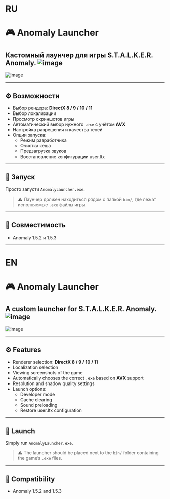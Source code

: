 # RU
# 🎮 Anomaly Launcher

Кастомный лаунчер для игры **S.T.A.L.K.E.R. Anomaly**.
![image](https://github.com/user-attachments/assets/baf5afd4-522c-4726-a974-45a9fd84ea60)
---
![image](https://github.com/user-attachments/assets/5eb7de8f-9bf2-410d-b469-7245c71c24ca)


---

## ⚙️ Возможности

- Выбор рендера: **DirectX 8 / 9 / 10 / 11**
- Выбор локализации
- Просмотр скриншотов игры
- Автоматический выбор нужного `.exe` с учётом **AVX**
- Настройка разрешения и качества теней
- Опции запуска:
  - Режим разработчика
  - Очистка кеша
  - Предзагрузка звуков
  - Восстановление конфигурации user.ltx

---

## 🚀 Запуск

Просто запусти `AnomalyLauncher.exe`.

> ⚠️ Лаунчер должен находиться рядом с папкой `bin/`, где лежат исполняемые `.exe` файлы игры.

---

## 📌 Совместимость
- Anomaly 1.5.2 и 1.5.3
---

# EN
# 🎮 Anomaly Launcher

A custom launcher for **S.T.A.L.K.E.R. Anomaly**.![image](https://github.com/user-attachments/assets/957e6b45-39e6-4400-bf42-82885ff63075)
---
![image](https://github.com/user-attachments/assets/b1b7e579-715d-4cc9-9431-c37740a56ef1)




---

## ⚙️ Features

- Renderer selection: **DirectX 8 / 9 / 10 / 11**
- Localization selection
- Viewing screenshots of the game
- Automatically chooses the correct `.exe` based on **AVX** support
- Resolution and shadow quality settings
- Launch options:
  - Developer mode
  - Cache clearing
  - Sound preloading
  - Restore user.ltx configuration

---

## 🚀 Launch

Simply run `AnomalyLauncher.exe`.

> ⚠️ The launcher should be placed next to the `bin/` folder containing the game’s `.exe` files.

---

## 📌 Compatibility

- Anomaly 1.5.2 and 1.5.3
